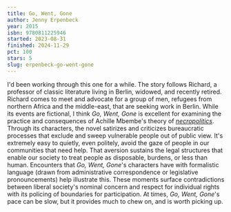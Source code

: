 ```yaml
---
title: Go, Went, Gone
author: Jenny Erpenbeck
year: 2015
isbn: 9780811225946
started: 2023-08-31
finished: 2024-11-29
pct: 100
stars: 5
slug: erpenbeck-go-went-gone
---
```


I'd been working through this one for a while. The story follows Richard, a professor of classic literature living in Berlin, widowed, and recently retired. Richard comes to meet and advocate for a group of men, refugees from northern Africa and the middle-east, that are seeking work in Berlin. While its events are fictional, I think <em>Go, Went, Gone</em> is excellent for examining the practice and consequences of Achille Mbembe's theory of <a href="/blog/post/books-2022#Necropolitics"><em>necropolitics</em></a>. Through its characters, the novel satirizes and criticizes bureaucratic processes that exclude and sweep vulnerable people out of public view. It's extremely easy to quietly, even politely, avoid the gaze of people in our communities that need help. That aversion sustains the legal structures that enable our society to treat people as disposable, burdens, or less than human. Encounters that <em>Go, Went, Gone</em>'s characters have with formalistic language (drawn from administrative correspondence or legislative pronouncements) help illustrate this. These moments surface contradictions between liberal society's nominal concern and respect for individual rights with its policing of boundaries for participation. At times, <em>Go, Went, Gone</em>'s pace can be slow, but it provides much to chew on, and is worth picking up.
